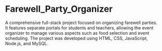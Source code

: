 # Farewell_Party_Organizer
A comprehensive full-stack project focused on organizing farewell parties. It features separate portals for students and teachers, allowing the event organizer to manage various aspects such as food selection and event scheduling. The project was developed using HTML, CSS, JavaScript, Node.js, and MySQL.
